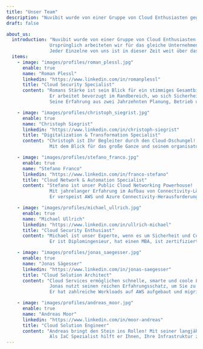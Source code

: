```yaml
---
title: "Unser Team"
description: "Nuvibit wurde von einer Gruppe von Cloud Enthusiasten gegründet, die stets auf der Suche nach neuen Abenteuern sind."
draft: false

about_us:
  introduction: "Nuvibit wurde von einer Gruppe von Cloud Enthusiasten gegründet, die stets auf der Suche nach neuen Abenteuern sind.<br>
                Ursprünglich arbeiteten wir für das gleiche Unternehmen in unterschiedlichen Fachbereichen. Direkt nach der Ankündigung der Cloud-Strategie des Unternehmens wurden wir mit der Aufgabe konfrontiert, eine Cloud Foundation für AWS aufzubauen. Wir haben Blut, Schweiß und Tränen in diese Cloud Foundation investiert und es ist uns gelungen, einen hervorragenden Reifegrad zu erreichen.<br>
                Jeder Einzelne von uns ist in dieser Zeit weit über das Ziel hinausgeschossen, was letztlich zu der Idee führte, mit gleichgesinnten, motivierten Kollegen ein eigenes Unternehmen zu gründen."
  items:
    - image: "images/profiles/roman_plessl.jpg"
      enable: true
      name: "Roman Plessl"
      linkedin: "https://www.linkedin.com/in/romanplessl"
      title: "Cloud Security Specialist"
      content: "Romans Stärke ist sein Blick für ein stimmiges Gesamtbild. Er deckt gezielt die Punkte auf, die fehlen oder optimiert werden können.
                Er arbeitet bevorzugt im Randbereich, wo sich Sicherheitsarchitektur und Menschen mit ihrer Unternehmenskultur vermischen.<br>
                Seine Erfahrung aus zwei Jahrzehnten Planung, Betrieb und Beratung ist besonders wertvoll."

    - image: "images/profiles/christoph_siegrist.jpg"
      enable: true
      name: "Christoph Siegrist"
      linkedin: "https://www.linkedin.com/in/christoph-siegrist"
      title: "Digitalization & Transformation Specialist"
      content: "Christoph ist Ihr Begleiter durch den Cloud-Dschungel! Er bringt jahrelange Erfahrung mit, wie man Unternehmen auf den Weg der Transformation bringt und dabei DevOps-Praktiken etabliert.<br>
                Mit dem Blick für das große Ganze und seinem organisatorischen Talent schafft er eine Umgebung, in der das volle Potenzial der Cloud ausgeschöpft werden kann."

    - image: "images/profiles/stefano_franco.jpg"
      enable: true
      name: "Stefano Franco"
      linkedin: "https://www.linkedin.com/in/franco-stefano"
      title: "Cloud Network & Automation Specialist"
      content: "Stefano ist unser Public Cloud Networking Powerhouse!
                Mit jahrelanger Erfahrung im Aufbau von Connectivity-Lösungen und seiner Leidenschaft für Automatisierung ist er weit mehr als ein klassischer Netzwerkspezialist.<br>
                Er verspeist AWS und Azure Connectivity-Herausforderungen zum Frühstück."

    - image: "images/profiles/michael_ullrich.jpg"
      enable: true
      name: "Michael Ullrich"
      linkedin: "https://www.linkedin.com/in/ullrich-michael"
      title: "Cloud Security Enthusiast"
      content: "Michael ist unser Experte, wenn es um Sicherheit und Compliance in der Cloud geht und verfügt über mehr als 25 Jahre Beratungserfahrung!<br>
                Er ist Diplomingenieur, hat einen MBA, ist zertifizierter AWS Solutions Architect Professional und AWS DevOps Engineer Professional."

    - image: "images/profiles/jonas_saegesser.jpg"
      enable: true
      name: "Jonas Sägesser"
      linkedin: "https://www.linkedin.com/in/jonas-saegesser"
      title: "Cloud Solution Architect"
      content: "Cloud Services ermöglichen schnelle, smarte und coole Lösungen.
                Jonas nutzt seinen reichen Erfahrungsschatz, um Sie zu befähigen, das volle Potenzial von Public Cloud Services auszuschöpfen.<br>
                Er hat zahlreiche Workloads auf AWS aufgebaut und migriert. Mit seinem Engagement als Trainer inspiriert er laufend neue Menschen für die Cloud."

    - image: "images/profiles/andreas_moor.jpg"
      enable: true
      name: "Andreas Moor"
      linkedin: "https://www.linkedin.com/in/moor-andreas"
      title: "Cloud Solution Engineer"
      content: "Andreas bringt den Stein ins Rollen! Mit seiner langjährigen Erfahrung im Entwerfen und Erstellen von Lösungen in der Cloud treibt er Ihre Projekte voran.<br>
                Als IaC Spezialist hilft er Ihnen, Ihre Infrastruktur zu digitalisieren und Routineaufgaben zu automatisieren, damit Sie sich auf Ihre Wertschöpfung fokussieren können."
---
```

<!--
# Mission
We are fully convinced that cloud services have the potential to tranform the digital world. We want everyone to be able to facilitate the options those services can offer in an easy, safe and fast way.
On the journey to the cloud there are lots of technical and organizational challenges to be handled. Our [Services]({{< ref "/services/" >}} "Services") will equip you with all the right tools and skills to master those challenges.
<br>
<br>

# Vision
We deliver the foundation that unlocks the full potential of public cloud services without having to compromise on compliance, security or manageability. We take away the burden of having to engineer and implement this foundation yourself.
<br>
<br>

# Values
<br>

## We use what we build
We can only provide competent support if we use our products and services ourselfs on a daily basis. If we cannot back something fully we won't recommend it to you.
<br>

## We strive for improvement and progression
Nobody is perfect. We strive for personal aswell as technical improvement and progression. Our services improve thanks to your feedback and our experiences every day.
<br>

## Scalability, security an stability is the core of our services
* An unsecure service does more harm than good.
* A service that does not scale cannot deliver the required performance or is too expensive.
* An unstable service weakens the trust and produces unnecessary cost.
<br> -->
